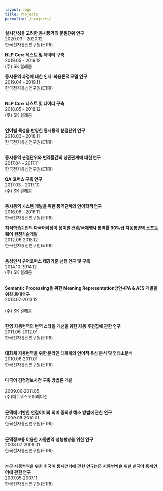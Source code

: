 ```yaml
---
layout: page
title: Projects
permalink: /projects/
---
```

**실시간성을 고려한 동시통역의 분절단위 연구** <br/>
2020.03 – 2020.12<br/>
한국전자통신연구원(ETRI)<br/>

**NLP Core 테스트 및 데이터 구축**<br/>
2019.05 – 2019.12 <br/>
(주) SK 텔레콤<br/>

**동시통역 과정에 대한 인지-화용론적 모델 연구**<br/>
2019.04 – 2019.11 <br/>
한국전자통신연구원(ETRI)<br/>
<br/>

**NLP Core 테스트 및 데이터 구축**<br/>
2018.05 – 2018.12<br/>
(주) SK 텔레콤<br/>
<br/>

**언어별 특성을 반영한 동시통역 분절단위 연구**<br/>
2018.03 – 2018.11 <br/>
한국전자통신연구원(ETRI)<br/>
<br/>

**동시통역 분절단위와 번역률간의 상관관계에 대한 연구**<br/>
2017.04 – 2017.11 <br/>
한국전자통신연구원(ETRI)
<br/>

**QA 코퍼스 구축 연구**<br/>
2017.03 – 2017.10 <br/>
(주) SK 텔레콤<br/>
<br/>

**동시통역 시스템 개발을 위한 통역단위의 언어학적 연구**<br/>
2016.06 – 2016.11 <br/>
한국전자통신연구원(ETRI)<br/>

**지식학습기반의 다국어확장이 용이한 관광/국제행사 통역률 90%급 자동통번역 소프트웨어 원천기술개발**<br/>
2012.06-2015.12<br/>
한국전자통신연구원(ETRI)<br/>
<br/>

**음성인식 구어코퍼스 태깅기준 선행 연구 및 구축**<br/>
2014.10-2014.12<br/>
(주) SK 텔레콤<br/>
<br/>

**Semantic Processing을 위한 Meaning Representation방안-IPA & AES 개발을 위한 토대연구**<br/>
2013.07-2013.12<br/>	
(주) SK 텔레콤<br/>
<br/>

**한영 자동번역의 번역 스타일 개선을 위한 자동 후편집에 관한 연구**<br/>
2011.06-2012.01<br/>
한국전자통신연구원(ETRI)<br/>
<br/>

**대화체 자동번역을 위한 온라인 대화체의 언어적 특성 분석 및 형태소분석**<br/>
2010.06-2011.01<br/>
한국전자통신연구원(ETRI)<br/>
<br/>

**다국어 감정정보사전 구축 방법론 개발**<br/>	
2009.06-2011.05<br/>
(주)매트릭스코퍼레이션<br/>
<br/>

**문맥에 기반한 연결어미의 의미 중의성 해소 방법에 관한 연구**<br/>
2009.05-2010.01	<br/>
한국전자통신연구원(ETRI)<br/>
<br/>

**문맥정보를 이용한 자동번역 성능향상을 위한 연구**<br/>
2008.07-2009.01	<br/>
한국전자통신연구원(ETRI)<br/>
<br/>

**논문 자동번역을 위한 한국어 통제언어에 관한 연구논문 자동번역을 위한 한국어 통제언어에 관한 연구**      
2007.05-2007.11	<br/>
한국전자통신연구원(ETRI)<br/>
<br/>
